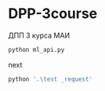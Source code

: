 # DPP-3course
ДПП 3 курса МАИ

```py
python ml_api.py
```

next

```py
python '.\test _request'
```
